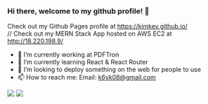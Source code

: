 ### Hi there, welcome to my github profile! 👋

<!--
**kimkev/kimkev** is a ✨ _special_ ✨ repository because its `README.md` (this file) appears on your GitHub profile.
-->

Check out my Github Pages profile at https://kimkev.github.io/  
// Check out my MERN Stack App hosted on AWS EC2 at http://18.220.198.9/

- 🔭 I’m currently working at PDFTron
- 🌱 I’m currently learning React & React Router
- 👯 I’m looking to deploy something on the web for people to use
- 📫 How to reach me: Email: k6yk08@gmail.com

<img src="https://github-readme-stats.vercel.app/api?username=kimkev&&show_icons=true&count_private=true&theme=radical">

<img src="https://github-readme-stats.vercel.app/api/top-langs/?username=kimkev&layout=compact&theme=radical&hide=Objective-C&langs_count=6">
